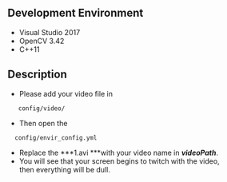## Development Environment 
* Visual Studio 2017<br>
* OpenCV 3.42<br>
* C++11 <br>

## Description 
* Please add your video file in 
```
   config/video/
```
* Then open the 
```
  config/envir_config.yml
```
* Replace the ***1.avi ***with your video name in ***videoPath***. <br>
* You will see that your screen begins to twitch with the video,<br>
then everything will be dull. <br>
